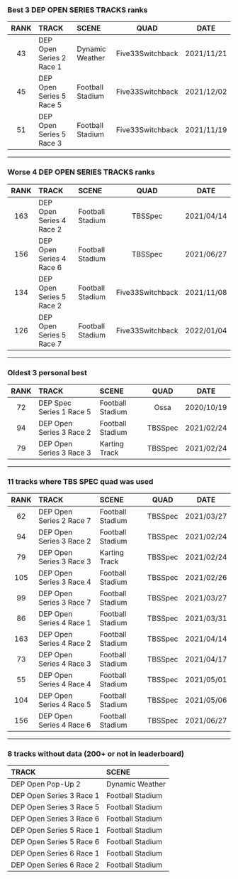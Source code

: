 ### Best 3 DEP OPEN SERIES TRACKS ranks
|RANK|TRACK|SCENE|QUAD|DATE|
|:---:|:---|:---|:---:|:---:|
|43|DEP Open Series 2 Race 1|Dynamic Weather|Five33Switchback|2021/11/21|
|45|DEP Open Series 5 Race 5|Football Stadium|Five33Switchback|2021/12/02|
|51|DEP Open Series 5 Race 3|Football Stadium|Five33Switchback|2021/11/19|
---
### Worse 4 DEP OPEN SERIES TRACKS ranks
|RANK|TRACK|SCENE|QUAD|DATE|
|:---:|:---|:---|:---:|:---:|
|163|DEP Open Series 4 Race 2|Football Stadium|TBSSpec|2021/04/14|
|156|DEP Open Series 4 Race 6|Football Stadium|TBSSpec|2021/06/27|
|134|DEP Open Series 5 Race 2|Football Stadium|Five33Switchback|2021/11/08|
|126|DEP Open Series 5 Race 7|Football Stadium|Five33Switchback|2022/01/04|
---
### Oldest 3 personal best
|RANK|TRACK|SCENE|QUAD|DATE|
|:---:|:---|:---|:---:|:---:|
|72|DEP Spec Series 1 Race 5|Football Stadium|Ossa|2020/10/19|
|94|DEP Open Series 3 Race 2|Football Stadium|TBSSpec|2021/02/24|
|79|DEP Open Series 3 Race 3|Karting Track|TBSSpec|2021/02/24|
---
### 11 tracks where TBS SPEC quad was used
|RANK|TRACK|SCENE|QUAD|DATE|
|:---:|:---|:---|:---:|:---:|
|62|DEP Open Series 2 Race 7|Football Stadium|TBSSpec|2021/03/27|
|94|DEP Open Series 3 Race 2|Football Stadium|TBSSpec|2021/02/24|
|79|DEP Open Series 3 Race 3|Karting Track|TBSSpec|2021/02/24|
|105|DEP Open Series 3 Race 4|Football Stadium|TBSSpec|2021/02/26|
|99|DEP Open Series 3 Race 7|Football Stadium|TBSSpec|2021/03/27|
|86|DEP Open Series 4 Race 1|Football Stadium|TBSSpec|2021/03/31|
|163|DEP Open Series 4 Race 2|Football Stadium|TBSSpec|2021/04/14|
|73|DEP Open Series 4 Race 3|Football Stadium|TBSSpec|2021/04/17|
|55|DEP Open Series 4 Race 4|Football Stadium|TBSSpec|2021/05/01|
|104|DEP Open Series 4 Race 5|Football Stadium|TBSSpec|2021/05/06|
|156|DEP Open Series 4 Race 6|Football Stadium|TBSSpec|2021/06/27|
---
### 8 tracks without data (200+ or not in leaderboard)
|TRACK|SCENE|
|:---|:---|
|DEP Open Pop-Up 2|Dynamic Weather|
|DEP Open Series 3 Race 1|Football Stadium|
|DEP Open Series 3 Race 5|Football Stadium|
|DEP Open Series 3 Race 6|Football Stadium|
|DEP Open Series 5 Race 1|Football Stadium|
|DEP Open Series 5 Race 6|Football Stadium|
|DEP Open Series 6 Race 1|Football Stadium|
|DEP Open Series 6 Race 2|Football Stadium|
